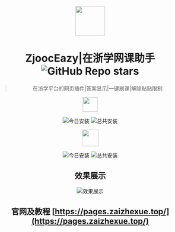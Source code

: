 <div align="center">
  
<img src="https://www.helloimg.com/i/2025/01/09/677fe95941a05.png" width="80" height="80" /> 

# ZjoocEazy|在浙学网课助手 ![GitHub Repo stars](https://img.shields.io/github/stars/Miaozeqiu/ZjoocEasy)

> 在浙学平台的网页插件|答案显示|一键刷课|解除粘贴限制

<a href='https://greasyfork.org/zh-CN/scripts/520141-%E5%9C%A8%E6%B5%99%E5%AD%A6%E7%BD%91%E8%AF%BE%E5%8A%A9%E6%89%8B-%E5%8E%9F%E5%9C%A8%E6%B5%99%E5%AD%A6%E9%A2%98%E5%BA%93%E6%90%9C%E7%B4%A2'><img src="https://greasyfork.org/vite/assets/blacklogo96-CxYTSM_T.png" width="40" height="40" /></a> 

![今日安装](https://img.shields.io/badge/dynamic/json?style=flat-square&color=orange&label=%E4%BB%8A%E6%97%A5%E5%AE%89%E8%A3%85&query=$.daily_installs&url=https://greasyfork.org/scripts/520141.json) 
![总共安装](https://img.shields.io/badge/dynamic/json?style=flat-square&color=red&label=%E6%80%BB%E5%85%B1%E5%AE%89%E8%A3%85&query=$.total_installs&url=https://greasyfork.org/scripts/520141.json) 

<a href='https://scriptcat.org/zh-CN/script-show-page/2522'><img src="https://scriptcat.org/assets/logo.png" width="45" height="45" /></a>  

![今日安装](https://img.shields.io/badge/dynamic/xml?style=flat-square&color=orange&label=%E4%BB%8A%E6%97%A5%E5%AE%89%E8%A3%85&url=https%3A%2F%2Fscriptcat.org%2Fzh-CN%2Fscript-show-page%2F2522&query=/html/body/div[1]/main/div/div[2]/div/div[3]/div/div[1]/div/span[2]) 
![总共安装](https://img.shields.io/badge/dynamic/xml?style=flat-square&color=red&label=%E6%80%BB%E5%85%B1%E5%AE%89%E8%A3%85&url=https%3A%2F%2Fscriptcat.org%2Fzh-CN%2Fscript-show-page%2F2522&query=%2Fhtml%2Fbody%2Fdiv%2Fmain%2Fdiv%2Fdiv%5B2%5D%2Fdiv%2Fdiv%5B3%5D%2Fdiv%2Fdiv%5B2%5D%2Fdiv%2Fspan%5B2%5D) 

</div>
<div align="center">

## 效果展示 

![效果展示](https://img.picui.cn/free/2025/02/24/67bc8741d8972.png)
</div>
<div align="center">

## 官网及教程 [https://pages.zaizhexue.top/](https://pages.zaizhexue.top/)